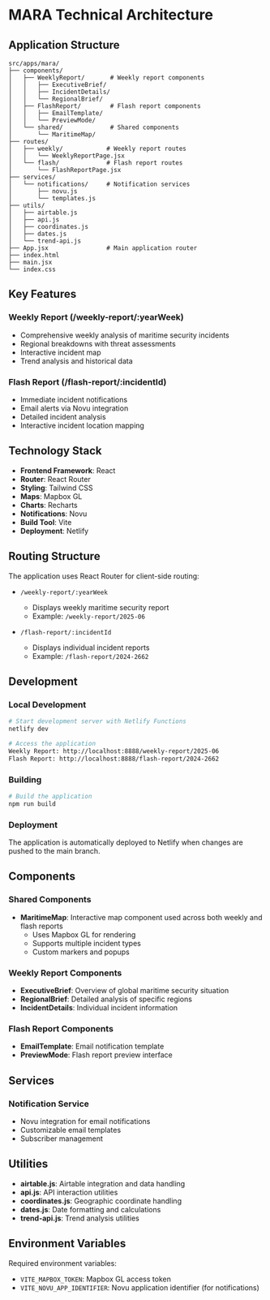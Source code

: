 # MARA Technical Architecture

## Application Structure

```
src/apps/mara/
├── components/
│   ├── WeeklyReport/       # Weekly report components
│   │   ├── ExecutiveBrief/
│   │   ├── IncidentDetails/
│   │   └── RegionalBrief/
│   ├── FlashReport/        # Flash report components
│   │   ├── EmailTemplate/
│   │   └── PreviewMode/
│   └── shared/             # Shared components
│       └── MaritimeMap/
├── routes/
│   ├── weekly/            # Weekly report routes
│   │   └── WeeklyReportPage.jsx
│   └── flash/             # Flash report routes
│       └── FlashReportPage.jsx
├── services/
│   └── notifications/     # Notification services
│       ├── novu.js
│       └── templates.js
├── utils/
│   ├── airtable.js
│   ├── api.js
│   ├── coordinates.js
│   ├── dates.js
│   └── trend-api.js
├── App.jsx                # Main application router
├── index.html
├── main.jsx
└── index.css

```

## Key Features

### Weekly Report (/weekly-report/:yearWeek)
- Comprehensive weekly analysis of maritime security incidents
- Regional breakdowns with threat assessments
- Interactive incident map
- Trend analysis and historical data

### Flash Report (/flash-report/:incidentId)
- Immediate incident notifications
- Email alerts via Novu integration
- Detailed incident analysis
- Interactive incident location mapping

## Technology Stack

- **Frontend Framework**: React
- **Router**: React Router
- **Styling**: Tailwind CSS
- **Maps**: Mapbox GL
- **Charts**: Recharts
- **Notifications**: Novu
- **Build Tool**: Vite
- **Deployment**: Netlify

## Routing Structure

The application uses React Router for client-side routing:

- `/weekly-report/:yearWeek`
  - Displays weekly maritime security report
  - Example: `/weekly-report/2025-06`

- `/flash-report/:incidentId`
  - Displays individual incident reports
  - Example: `/flash-report/2024-2662`

## Development

### Local Development
```bash
# Start development server with Netlify Functions
netlify dev

# Access the application
Weekly Report: http://localhost:8888/weekly-report/2025-06
Flash Report: http://localhost:8888/flash-report/2024-2662
```

### Building
```bash
# Build the application
npm run build
```

### Deployment
The application is automatically deployed to Netlify when changes are pushed to the main branch.

## Components

### Shared Components
- **MaritimeMap**: Interactive map component used across both weekly and flash reports
  - Uses Mapbox GL for rendering
  - Supports multiple incident types
  - Custom markers and popups

### Weekly Report Components
- **ExecutiveBrief**: Overview of global maritime security situation
- **RegionalBrief**: Detailed analysis of specific regions
- **IncidentDetails**: Individual incident information

### Flash Report Components
- **EmailTemplate**: Email notification template
- **PreviewMode**: Flash report preview interface

## Services

### Notification Service
- Novu integration for email notifications
- Customizable email templates
- Subscriber management

## Utilities

- **airtable.js**: Airtable integration and data handling
- **api.js**: API interaction utilities
- **coordinates.js**: Geographic coordinate handling
- **dates.js**: Date formatting and calculations
- **trend-api.js**: Trend analysis utilities

## Environment Variables

Required environment variables:
- `VITE_MAPBOX_TOKEN`: Mapbox GL access token
- `VITE_NOVU_APP_IDENTIFIER`: Novu application identifier (for notifications)
